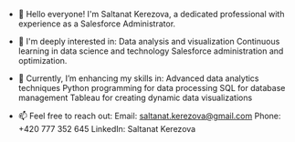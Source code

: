 - 👋 Hello everyone! I'm Saltanat Kerezova, a dedicated professional with experience as a Salesforce Administrator. 
- 👀 I'm deeply interested in:
Data analysis and visualization
Continuous learning in data science and technology
Salesforce administration and optimization.

- 🌱 Currently, I’m enhancing my skills in:
Advanced data analytics techniques
Python programming for data processing
SQL for database management
Tableau for creating dynamic data visualizations

- 📫 Feel free to reach out:
Email: saltanat.kerezova@gmail.com
Phone: +420 777 352 645
LinkedIn: Saltanat Kerezova


<!---
SaltanatKerezova/SaltanatKerezova is a ✨ special ✨ repository because its `README.md` (this file) appears on your GitHub profile.
You can click the Preview link to take a look at your changes.
--->
